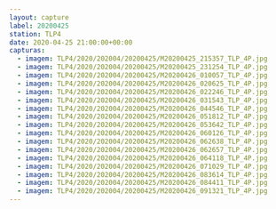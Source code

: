 ```yaml
---
layout: capture
label: 20200425
station: TLP4
date: 2020-04-25 21:00:00+00:00
capturas:
  - imagem: TLP4/2020/202004/20200425/M20200425_215357_TLP_4P.jpg
  - imagem: TLP4/2020/202004/20200425/M20200425_231254_TLP_4P.jpg
  - imagem: TLP4/2020/202004/20200425/M20200426_010057_TLP_4P.jpg
  - imagem: TLP4/2020/202004/20200425/M20200426_020625_TLP_4P.jpg
  - imagem: TLP4/2020/202004/20200425/M20200426_022246_TLP_4P.jpg
  - imagem: TLP4/2020/202004/20200425/M20200426_031543_TLP_4P.jpg
  - imagem: TLP4/2020/202004/20200425/M20200426_044546_TLP_4P.jpg
  - imagem: TLP4/2020/202004/20200425/M20200426_051812_TLP_4P.jpg
  - imagem: TLP4/2020/202004/20200425/M20200426_053642_TLP_4P.jpg
  - imagem: TLP4/2020/202004/20200425/M20200426_060126_TLP_4P.jpg
  - imagem: TLP4/2020/202004/20200425/M20200426_062638_TLP_4P.jpg
  - imagem: TLP4/2020/202004/20200425/M20200426_062657_TLP_4P.jpg
  - imagem: TLP4/2020/202004/20200425/M20200426_064118_TLP_4P.jpg
  - imagem: TLP4/2020/202004/20200425/M20200426_071029_TLP_4P.jpg
  - imagem: TLP4/2020/202004/20200425/M20200426_083614_TLP_4P.jpg
  - imagem: TLP4/2020/202004/20200425/M20200426_084411_TLP_4P.jpg
  - imagem: TLP4/2020/202004/20200425/M20200426_091321_TLP_4P.jpg
---
```

